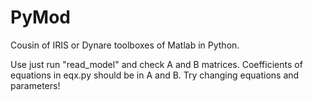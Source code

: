 # PyMod
Cousin of IRIS or Dynare toolboxes of Matlab in Python.

Use just run "read_model" and check A and B matrices. Coefficients of equations in eqx.py should be in A and B. Try changing equations and parameters!
